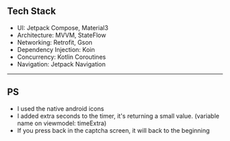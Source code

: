 ## Tech Stack

- UI: Jetpack Compose, Material3
- Architecture: MVVM, StateFlow
- Networking: Retrofit, Gson
- Dependency Injection: Koin
- Concurrency: Kotlin Coroutines
- Navigation: Jetpack Navigation

---

## PS

- I used the native android icons
- I added extra seconds to the timer, it's returning a small value. (variable name on viewmodel: timeExtra)
- If you press back in the captcha screen, it will back to the beginning
  
